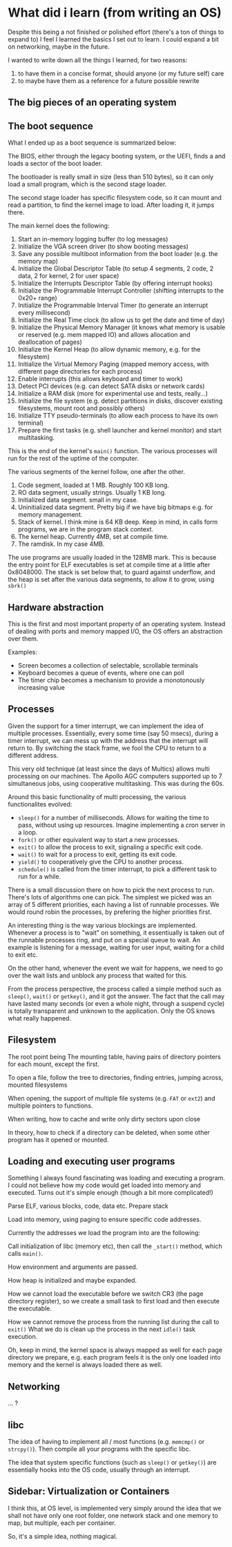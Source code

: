 
# What did i learn (from writing an OS)

Despite this being a not finished or polished effort (there's a ton of things to expand to)
I feel I learned the basics I set out to learn. 
I could expand a bit on networking, maybe in the future.

I wanted to write down all the things I learned, for two reasons:

1. to have them in a concise format, should anyone (or my future self) care
2. to maybe have them as a reference for a future possible rewrite

## The big pieces of an operating system


## The boot sequence

What I ended up as a boot sequence is summarized below:

The BIOS, either through the legacy booting system, or the UEFI, 
finds a and loads a sector of the boot loader.

The bootloader is really small in size (less than 510 bytes), so it can only
load a small program, which is the second stage loader.

The second stage loader has specific filesystem code, so it can mount
and read a partition, to find the kernel image to load.
After loading it, it jumps there.

The main kernel does the following:

1. Start an in-memory logging buffer (to log messages)
2. Initialize the VGA screen driver (to show booting messages)
3. Save any possible multiboot information from the boot loader (e.g. the memory map)
4. Initialize the Global Descriptor Table (to setup 4 segments, 2 code, 2 data, 2 for kernel, 2 for user space)
5. Initialize the Interrupts Descriptor Table (by offering interrupt hooks)
6. Initialize the Programmable Interrupt Controller (shifting interrupts to the 0x20+ range)
7. Initialize the Programmable Interval Timer (to generate an interrupt every millisecond)
8. Initialize the Real Time clock (to allow us to get the date and time of day)
9. Initialize the Physical Memory Manager (it knows what memory is usable or reserved (e.g. mem mapped IO) and allows allocation and deallocation of pages)
10. Initialize the Kernel Heap (to allow dynamic memory, e.g. for the filesystem)
11. Initialize the Virtual Memory Paging (mapped memory access, with different page directories for each process)
12. Enable interrupts (this allows keyboard and timer to work)
13. Detect PCI devices (e.g. can detect SATA disks or network cards)
14. Initialize a RAM disk (more for experimental use and tests, really...)
15. Initialize the file system (e.g. detect partitions in disks, discover existing filesystems, mount root and possibly others)
17. Initialize TTY pseudo-terminals (to allow each process to have its own terminal)
18. Prepare the first tasks (e.g. shell launcher and kernel monitor) and start multitasking.

This is the end of the kernel's `main()` function. 
The various processes will run for the rest of the uptime of the computer.




The various segments of the kernel follow, one after the other.

1. Code segment, loaded at 1 MB. Roughly 100 KB long. 
2. RO data segment, usually strings. Usually 1 KB long.
3. Initialized data segment. small in my case.
4. Uninitialized data segment. Pretty big if we have big bitmaps e.g. for memory management.
5. Stack of kernel. I think mine is 64 KB deep. Keep in mind, in calls form programs, we are in the program stack context.
6. The kernel heap. Currently 4MB, set at compile time.
7. The ramdisk. In my case 4MB.

The use programs are usually loaded in the 128MB mark. This is because 
the entry point for ELF executables is set at compile time at a little after 0x8048000.
The stack is set below that, to guard against underflow, and the heap is set 
after the various data segments, to allow it to grow, using `sbrk()`


## Hardware abstraction

This is the first and most important property of an operating system.
Instead of dealing with ports and memory mapped I/O, 
the OS offers an abstraction over them.

Examples:

* Screen becomes a collection of selectable, scrollable terminals
* Keyboard becomes a queue of events, where one can poll
* The timer chip becomes a mechanism to provide a monotonously increasing value



## Processes

Given the support for a timer interrupt, we can implement the idea of multiple processes.
Essentially, every some time (say 50 msecs), during a timer interrupt,
we can mess up with the address that the interrupt will return to.
By switching the stack frame, we fool the CPU to return to a different
address.

This very old technique (at least since the days of Multics) allows
multi processing on our machines. The Apollo AGC computers supported
up to 7 simultaneous jobs, using cooperative multitasking. 
This was during the 60s.

Around this basic functionality of multi processing, the various 
functionalites evolved:

* `sleep()` for a number of milliseconds. Allows for waiting the time to pass,
without using up resources. Imagine implementing a cron server in a loop.
* `fork()` or other equivalent way to start a new processes. 
* `exit()` to allow the process to exit, signaling a specific exit code.
* `wait()` to wait for a process to exit, getting its exit code.
* `yield()` to cooperatively give the CPU to another process.
* `schedule()` is called from the timer interrupt, to pick a different task to run for a while.

There is a small discussion there on how to pick the next process to run.
There's lots of algorithms one can pick. The simplest we picked was an array 
of 5 different priorities, each having a list of runnable processes.
We would round robin the processes, by prefering the higher priorities first.

An interesting thing is the way various blockings are implemented.
Whenever a process is to "wait" on something, it essentiually is 
taken out of the runnable processes ring, and put on a special queue to wait.
An example is listening for a message, waiting for user input, waiting for a child to exit etc.

On the other hand, whenever the event we wait for happens, we need to go 
over the wait lists and unblock any process that waited for this.

From the process perspective, the process called a simple method such as `sleep()`, `wait()`
or `getkey()`, and it got the answer. The fact that the call may have lasted 
many seconds (or even a whole night, through a suspend cycle) is totally transparent
and unknown to the application. Only the OS knows what really happened.

## Filesystem

The root point being 
The mounting table, having pairs of directory pointers for each mount, except the first.


To open a file, follow the tree to directories, finding entries, jumping across, mounted filesystems

When opening, the support of multiple file systems (e.g. `FAT` or `ext2`) and multiple pointers to functions.

When writing, how to cache and write only dirty sectors upon close

In theory, how to check if a directory can be deleted, when some other program has it opened or mounted.

## Loading and executing user programs

Something I always found fascinating was loading and executing a program.
I could not believe how my code would get loaded into memory and executed.
Turns out it's simple enough (though a bit more complicated!)

Parse ELF, various blocks, code, data etc.
Prepare stack

Load into memory, using paging to ensure specific code addresses.

Currently the addresses we load the program into are the following:



Call initialization of libc (memory etc), then call the `_start()` method,
which calls `main()`.

How environment and arguments are passed.

How heap is initialized and maybe expanded.

How we cannot load the executable before we switch CR3 (the page directory register),
so we create a small task to first load and then execute the executable.

How we cannot remove the process from the running list during the call to `exit()`
What we do is clean up the process in the next `idle()` task execution.

Oh, keep in mind, the kernel space is always mapped as well for each page directory 
we prepare, e.g. each program feels it is the only one loaded into memory 
and the kernel is always loaded there as well.

## Networking

... ?







## libc

The idea of having to implement all / most functions (e.g. `memcmp()` or `strcpy()`).
Then compile all your programs with the specific libc.

The idea that system specific functions (such as `sleep()` or `getkey()`) are essentially
hooks into the OS code, usually through an interrupt.



## Sidebar: Virtualization or Containers

I think this, at OS level, is implemented very simply around the idea
that we shall not have only one root folder, one network stack and one memory to map,
but multiple, each per container.

So, it's a simple idea, nothing magical.